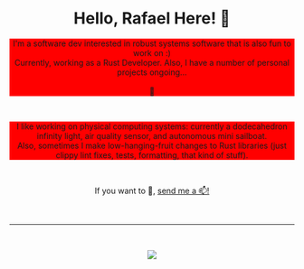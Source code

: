 <h1 align="center">Hello, Rafael Here! 👋</h1>

<p align="center" style="background: red">
  I'm a software dev interested in robust systems software that is also fun to work on :)<br/>
  Currently, working as a Rust Developer. Also, I have a number of personal projects ongoing...<br/><br/>
  🔭
</p>
<br>
<p align="center" style="background: red">
  I like working on physical computing systems: currently a dodecahedron infinity light, air quality sensor, and autonomous mini sailboat.<br/>
  Also, sometimes I make low-hanging-fruit changes to Rust libraries (just clippy lint fixes, tests, formatting, that kind of stuff).
</p>
<br>

<p align="center">
  If you want to 💬, <a href="mailto:rafael.bachmann.93@gmail.com">send me a 📫!</a>
</p>
<br>
<hr>
<br>
<p align="center"><img align="center" src="https://github-readme-stats.vercel.app/api?username=barafael&show_icons=true&theme=onedark"></p>
